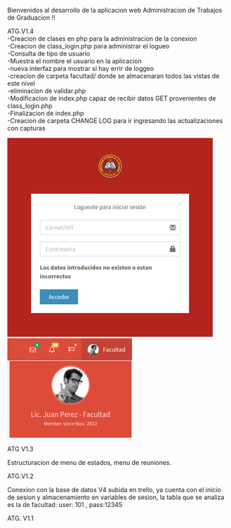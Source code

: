 Bienvenidos al desarrollo de la aplicacion web
Administracion de Trabajos de Graduacion !!



ATG.V1.4<br />
-Creacion de clases en php para la administracion de la conexion<br />
-Creacion de class_login.php para administrar el logueo<br />
-Consulta de tipo de usuario<br />
-Muestra el nombre el usuario en la aplicacion<br />
-nueva interfaz para mostrar si hay errir de loggeo<br />
-creacion de carpeta facultad/ donde se almacenaran todos las vistas de este nivel<br />
-eliminacion de validar.php<br />
-Modificacion de index.php capaz de recibir datos GET provenientes de class_login.php<br />
-Finalizacion de index.php<br />
-Creacion de carpeta CHANGE LOG para ir ingresando las actualizaciones con capturas<br />

![Alt text](/screenshots/loggeo.png "Nuevo mensaje de logueo")
<br />
![Alt text](/screenshots/nombreDeUser.png "Identificacion de usuario")



ATG V1.3

Estructuracion de menu de estados, menu de reuniones.

ATG.V1.2

Conexion con la base de datos V4 subida en trello, ya cuenta con el inicio de sesion y almacenamiento
en variables de sesion, la tabla que se analiza es la de facultad: user: 101 , pass:12345

ATG. V1.1